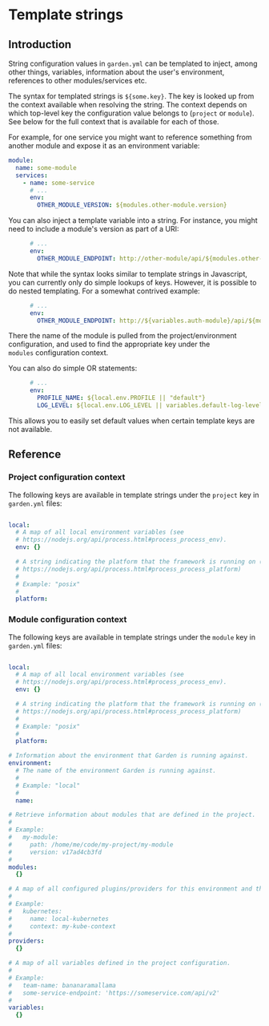 # Template strings

## Introduction

String configuration values in `garden.yml` can be templated to inject, among other things, variables,
information about the user's environment, references to other modules/services etc.

The syntax for templated strings is `${some.key}`. The key is looked up from the context available when
resolving the string. The context depends on which top-level key the configuration value belongs to (`project`
or `module`). See below for the full context that is available for each of those.

For example, for one service you might want to reference something from another module and expose it as an
environment variable:

```yaml
module:
  name: some-module
  services:
    - name: some-service
      # ...
      env:
        OTHER_MODULE_VERSION: ${modules.other-module.version}
```

You can also inject a template variable into a string. For instance, you might need to include a module's
version as part of a URI:

```yaml
      # ...
      env:
        OTHER_MODULE_ENDPOINT: http://other-module/api/${modules.other-module.version}
```

Note that while the syntax looks similar to template strings in Javascript, you can currently only do simple
lookups of keys. However, it is possible to do nested templating. For a somewhat contrived example:

```yaml
      # ...
      env:
        OTHER_MODULE_ENDPOINT: http://${variables.auth-module}/api/${modules.${variables.auth-module}.version}
```

There the name of the module is pulled from the project/environment configuration, and used to find the
appropriate key under the `modules` configuration context.

You can also do simple OR statements:


```yaml
      # ...
      env:
        PROFILE_NAME: ${local.env.PROFILE || "default"}
        LOG_LEVEL: ${local.env.LOG_LEVEL || variables.default-log-level}
```

This allows you to easily set default values when certain template keys are not available.

## Reference

### Project configuration context

The following keys are available in template strings under the `project` key in `garden.yml` files:

```yaml

local:
  # A map of all local environment variables (see
  # https://nodejs.org/api/process.html#process_process_env).
  env: {}

  # A string indicating the platform that the framework is running on (see
  # https://nodejs.org/api/process.html#process_process_platform)
  #
  # Example: "posix"
  #
  platform:
```

### Module configuration context

The following keys are available in template strings under the `module` key in `garden.yml` files:

```yaml

local:
  # A map of all local environment variables (see
  # https://nodejs.org/api/process.html#process_process_env).
  env: {}

  # A string indicating the platform that the framework is running on (see
  # https://nodejs.org/api/process.html#process_process_platform)
  #
  # Example: "posix"
  #
  platform:

# Information about the environment that Garden is running against.
environment:
  # The name of the environment Garden is running against.
  #
  # Example: "local"
  #
  name:

# Retrieve information about modules that are defined in the project.
#
# Example:
#   my-module:
#     path: /home/me/code/my-project/my-module
#     version: v17ad4cb3fd
#
modules:
  {}

# A map of all configured plugins/providers for this environment and their configuration.
#
# Example:
#   kubernetes:
#     name: local-kubernetes
#     context: my-kube-context
#
providers:
  {}

# A map of all variables defined in the project configuration.
#
# Example:
#   team-name: bananaramallama
#   some-service-endpoint: 'https://someservice.com/api/v2'
#
variables:
  {}
```

